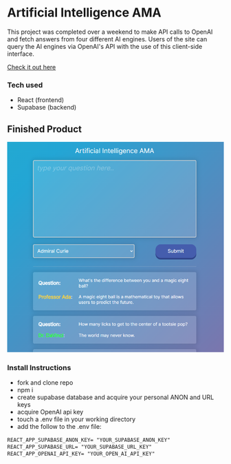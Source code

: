 # Artificial Intelligence AMA
This project was completed over a weekend to make API calls to OpenAI and fetch answers from four different AI engines. Users of the site can query the AI engines via OpenAI's API with the use of this client-side interface.

[Check it out here](https://antificial-intelligence-api.netlify.app/)
### Tech used

* React (frontend)
* Supabase (backend)

## Finished Product
![deploy-screenshot](/public/screencap.PNG)

### Install Instructions
* fork and clone repo
* npm i 
* create supabase database and acquire your personal ANON and URL keys
* acquire OpenAI api key
* touch a .env file in your working directory
* add the follow to the .env file:
```
REACT_APP_SUPABASE_ANON_KEY= "YOUR_SUPABASE_ANON_KEY"
REACT_APP_SUPABASE_URL= "YOUR_SUPABASE_URL_KEY"
REACT_APP_OPENAI_API_KEY= "YOUR_OPEN_AI_API_KEY"
```
